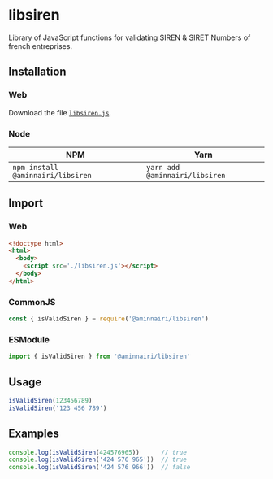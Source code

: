 # libsiren

Library of JavaScript functions for validating SIREN & SIRET Numbers of french entreprises.

## Installation

### Web

Download the file [`libsiren.js`](./libsiren.js).

### Node

NPM | Yarn
---|---
`npm install @aminnairi/libsiren` | `yarn add @aminnairi/libsiren`

## Import

### Web

```html
<!doctype html>
<html>
  <body>
    <script src='./libsiren.js'></script>
  </body>
</html>
```

### CommonJS

```javascript
const { isValidSiren } = require('@aminnairi/libsiren')
```

### ESModule

```javascript
import { isValidSiren } from '@aminnairi/libsiren'
```

## Usage

```javascript
isValidSiren(123456789)
isValidSiren('123 456 789')
```

## Examples

```javascript
console.log(isValidSiren(424576965))      // true
console.log(isValidSiren('424 576 965'))  // true
console.log(isValidSiren('424 576 966'))  // false
```